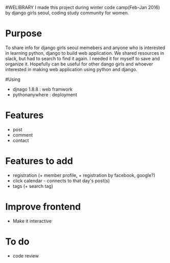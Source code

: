 #WELIBRARY
I made this project during winter code camp(Feb-Jan 2016) by django girls seoul, coding study community for women. 

# Purpose
To share info for django girls seoul memebers and anyone who is interested in learning python, django to build web application. 
We shared resources in slack, but had to search to find it again. I needed it for myself to save and organize it. Hopefully can be useful for other dango girls and whoever interested in making web application using python and django. 

#Using 
- djnago 1.8.8 : web framwork
- pythonanywhere : deployment

# Features 
- post
- comment
- contact
 
# Features to add
- registration (+ member profile, + registration by facebook, google?)
- click calendar - connects to that day's post(s)
- tags (+ search tag)


# Improve frontend 
- Make it interactive 

# To do 
- code review 


